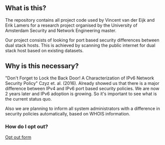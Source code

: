 ## What is this?
The repository contains all project code used by Vincent van der Eijk and Erik Lamers
for a research project organised by the University of Amsterdam Security and Network Engineering master.

Our project consists of looking for port based security differences between dual stack hosts.
This is achieved by scanning the public internet for dual stack host based on existing datasets.

## Why is this necessary?
"Don't Forget to Lock the Back Door! A Characterization of IPv6 Network Security Policy" Czyz et. al. (2016).
Already showed us that there is a major difference between IPv4 and IPv6 port based security policies.
We are now 2 years later and IPv6 adoption is growing. So it's important to see what is the current status quo.

Also we are planning to inform all system administrators with a difference in security policies automatically, 
based on WHOIS information.


### How do I opt out?
[Opt out form](https://docs.google.com/forms/d/e/1FAIpQLScbBEUITDSsKA97qz0USSDljronYmk3p-IDOOxN68rCoiRK9A/viewform?usp=sf_link)

